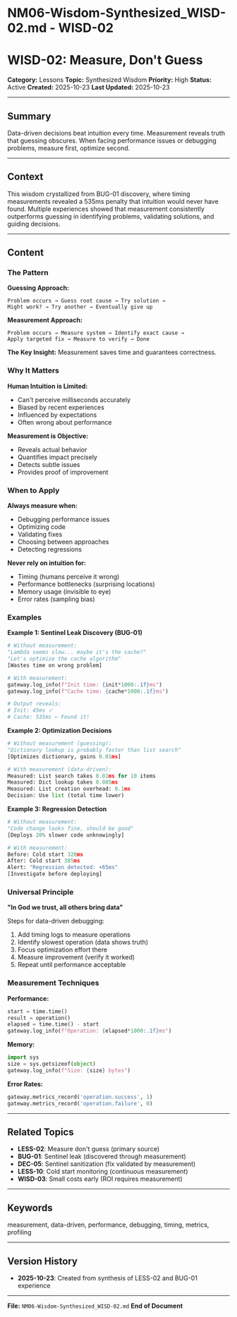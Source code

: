 # NM06-Wisdom-Synthesized_WISD-02.md - WISD-02

# WISD-02: Measure, Don't Guess

**Category:** Lessons
**Topic:** Synthesized Wisdom
**Priority:** High
**Status:** Active
**Created:** 2025-10-23
**Last Updated:** 2025-10-23

---

## Summary

Data-driven decisions beat intuition every time. Measurement reveals truth that guessing obscures. When facing performance issues or debugging problems, measure first, optimize second.

---

## Context

This wisdom crystallized from BUG-01 discovery, where timing measurements revealed a 535ms penalty that intuition would never have found. Multiple experiences showed that measurement consistently outperforms guessing in identifying problems, validating solutions, and guiding decisions.

---

## Content

### The Pattern

**Guessing Approach:**
```
Problem occurs → Guess root cause → Try solution → 
Might work? → Try another → Eventually give up
```

**Measurement Approach:**
```
Problem occurs → Measure system → Identify exact cause → 
Apply targeted fix → Measure to verify → Done
```

**The Key Insight:** Measurement saves time and guarantees correctness.

### Why It Matters

**Human Intuition is Limited:**
- Can't perceive milliseconds accurately
- Biased by recent experiences
- Influenced by expectations
- Often wrong about performance

**Measurement is Objective:**
- Reveals actual behavior
- Quantifies impact precisely
- Detects subtle issues
- Provides proof of improvement

### When to Apply

**Always measure when:**
- Debugging performance issues
- Optimizing code
- Validating fixes
- Choosing between approaches
- Detecting regressions

**Never rely on intuition for:**
- Timing (humans perceive it wrong)
- Performance bottlenecks (surprising locations)
- Memory usage (invisible to eye)
- Error rates (sampling bias)

### Examples

**Example 1: Sentinel Leak Discovery (BUG-01)**
```python
# Without measurement:
"Lambda seems slow... maybe it's the cache?"
"Let's optimize the cache algorithm"
[Wastes time on wrong problem]

# With measurement:
gateway.log_info(f"Init time: {init*1000:.1f}ms")
gateway.log_info(f"Cache time: {cache*1000:.1f}ms")

# Output reveals:
# Init: 45ms ✓
# Cache: 535ms ← Found it!
```

**Example 2: Optimization Decisions**
```python
# Without measurement (guessing):
"Dictionary lookup is probably faster than list search"
[Optimizes dictionary, gains 0.01ms]

# With measurement (data-driven):
Measured: List search takes 0.01ms for 10 items
Measured: Dict lookup takes 0.005ms
Measured: List creation overhead: 0.1ms
Decision: Use list (total time lower)
```

**Example 3: Regression Detection**
```python
# Without measurement:
"Code change looks fine, should be good"
[Deploys 20% slower code unknowingly]

# With measurement:
Before: Cold start 320ms
After: Cold start 385ms
Alert: "Regression detected: +65ms"
[Investigate before deploying]
```

### Universal Principle

**"In God we trust, all others bring data"**

Steps for data-driven debugging:
1. Add timing logs to measure operations
2. Identify slowest operation (data shows truth)
3. Focus optimization effort there
4. Measure improvement (verify it worked)
5. Repeat until performance acceptable

### Measurement Techniques

**Performance:**
```python
start = time.time()
result = operation()
elapsed = time.time() - start
gateway.log_info(f"Operation: {elapsed*1000:.1f}ms")
```

**Memory:**
```python
import sys
size = sys.getsizeof(object)
gateway.log_info(f"Size: {size} bytes")
```

**Error Rates:**
```python
gateway.metrics_record('operation.success', 1)
gateway.metrics_record('operation.failure', 0)
```

---

## Related Topics

- **LESS-02**: Measure don't guess (primary source)
- **BUG-01**: Sentinel leak (discovered through measurement)
- **DEC-05**: Sentinel sanitization (fix validated by measurement)
- **LESS-10**: Cold start monitoring (continuous measurement)
- **WISD-03**: Small costs early (ROI requires measurement)

---

## Keywords

measurement, data-driven, performance, debugging, timing, metrics, profiling

---

## Version History

- **2025-10-23**: Created from synthesis of LESS-02 and BUG-01 experience

---

**File:** `NM06-Wisdom-Synthesized_WISD-02.md`
**End of Document**
